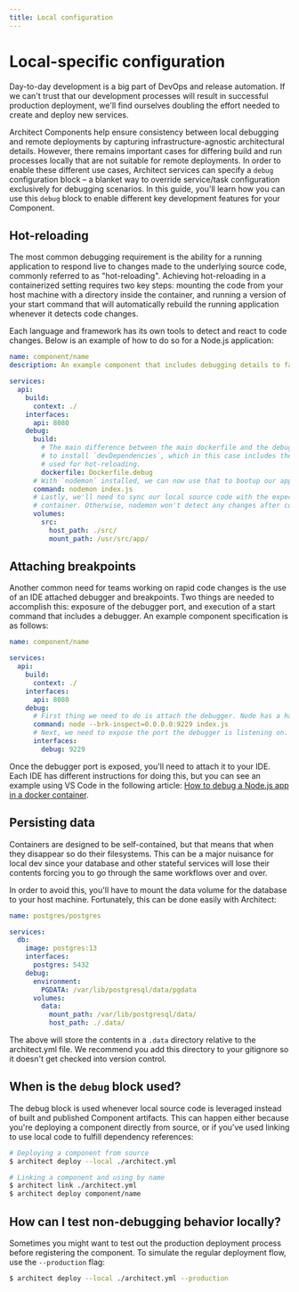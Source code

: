 ```yaml
---
title: Local configuration
---
```


# Local-specific configuration

Day-to-day development is a big part of DevOps and release automation. If we can't trust that our development processes will result in successful production deployment, we'll find ourselves doubling the effort needed to create and deploy new services.

Architect Components help ensure consistency between local debugging and remote deployments by capturing infrastructure-agnostic architectural details. However, there remains important cases for differing build and run processes locally that are not suitable for remote deployments. In order to enable these different use cases, Architect services can specify a `debug` configuration block – a blanket way to override service/task configuration exclusively for debugging scenarios. In this guide, you'll learn how you can use this `debug` block to enable different key development features for your Component.

## Hot-reloading

The most common debugging requirement is the ability for a running application to respond live to changes made to the underlying source code, commonly referred to as "hot-reloading". Achieving hot-reloading in a containerized setting requires two key steps: mounting the code from your host machine with a directory inside the container, and running a version of your start command that will automatically rebuild the running application whenever it detects code changes.

Each language and framework has its own tools to detect and react to code changes. Below is an example of how to do so for a Node.js application:

```yaml
name: component/name
description: An example component that includes debugging details to faciliate hot-reloading

services:
  api:
    build:
      context: ./
    interfaces:
      api: 8080
    debug:
      build:
        # The main difference between the main dockerfile and the debug one is the need
        # to install `devDependencies`, which in this case includes the `nodemon` utility
        # used for hot-reloading.
        dockerfile: Dockerfile.debug
      # With `nodemon` installed, we can now use that to bootup our app and enable hot-reloading
      command: nodemon index.js
      # Lastly, we'll need to sync our local source code with the expected directory inside the
      # container. Otherwise, nodemon won't detect any changes after container startup.
      volumes:
        src:
          host_path: ./src/
          mount_path: /usr/src/app/
```

## Attaching breakpoints

Another common need for teams working on rapid code changes is the use of an IDE attached debugger and breakpoints. Two things are needed to accomplish this: exposure of the debugger port, and execution of a start command that includes a debugger. An example component specification is as follows:

```yaml
name: component/name

services:
  api:
    build:
      context: ./
    interfaces:
      api: 8080
    debug:
      # First thing we need to do is attach the debugger. Node has a handy built-in flag, `--inspect`.
      command: node --brk-inspect=0.0.0.0:9229 index.js
      # Next, we need to expose the port the debugger is listening on.
      interfaces:
        debug: 9229
```

Once the debugger port is exposed, you'll need to attach it to your IDE. Each IDE has different instructions for doing this, but you can see an example using VS Code in the following article: [How to debug a Node.js app in a docker container](https://blog.risingstack.com/how-to-debug-a-node-js-app-in-a-docker-container/).

## Persisting data

Containers are designed to be self-contained, but that means that when they disappear so do their filesystems. This can be a major nuisance for local dev since your database and other stateful services will lose their contents forcing you to go through the same workflows over and over.

In order to avoid this, you'll have to mount the data volume for the database to your host machine. Fortunately, this can be done easily with Architect:

```yaml
name: postgres/postgres

services:
  db:
    image: postgres:13
    interfaces:
      postgres: 5432
    debug:
      environment:
        PGDATA: /var/lib/postgresql/data/pgdata
      volumes:
        data:
          mount_path: /var/lib/postgresql/data/
          host_path: ./.data/
```

The above will store the contents in a `.data` directory relative to the architect.yml file. We recommend you add this directory to your gitignore so it doesn't get checked into version control.

## When is the `debug` block used?

The debug block is used whenever local source code is leveraged instead of built and published Component artifacts. This can happen either because you're deploying a component directly from source, or if you've used linking to use local code to fulfill dependency references:

```sh
# Deploying a component from source
$ architect deploy --local ./architect.yml

# Linking a component and using by name
$ architect link ./architect.yml
$ architect deploy component/name
```

## How can I test non-debugging behavior locally?

Sometimes you might want to test out the production deployment process before registering the component. To simulate the regular deployment flow, use the `--production` flag:

```sh
$ architect deploy --local ./architect.yml --production
```
